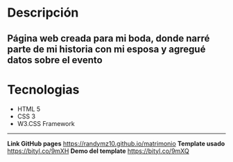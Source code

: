 # Descripción
Página web creada para mi boda, donde narré parte de mi historia con mi esposa y agregué datos sobre el evento
---
# Tecnologias 
- HTML 5
- CSS 3
- W3.CSS Framework
---
**Link GitHub pages** https://randymz10.github.io/matrimonio
**Template usado** https://bityl.co/9mXH
**Demo del template** https://bityl.co/9mXQ
